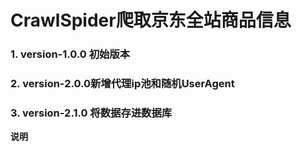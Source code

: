 

# CrawlSpider爬取京东全站商品信息

### 1. version-1.0.0 初始版本

### 2. version-2.0.0新增代理ip池和随机UserAgent

### 3. version-2.1.0 将数据存进数据库

**说明**


